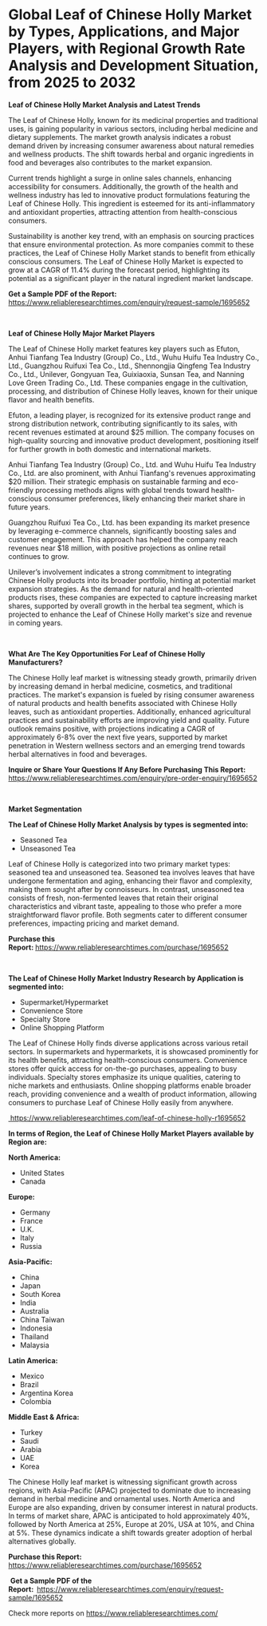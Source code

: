 <p><h1>Global Leaf of Chinese Holly Market by Types, Applications, and Major Players, with Regional Growth Rate Analysis and Development Situation, from 2025 to 2032</h1></p><p><strong>Leaf of Chinese Holly Market Analysis and Latest Trends</strong></p>
<p><p>The Leaf of Chinese Holly, known for its medicinal properties and traditional uses, is gaining popularity in various sectors, including herbal medicine and dietary supplements. The market growth analysis indicates a robust demand driven by increasing consumer awareness about natural remedies and wellness products. The shift towards herbal and organic ingredients in food and beverages also contributes to the market expansion.</p><p>Current trends highlight a surge in online sales channels, enhancing accessibility for consumers. Additionally, the growth of the health and wellness industry has led to innovative product formulations featuring the Leaf of Chinese Holly. This ingredient is esteemed for its anti-inflammatory and antioxidant properties, attracting attention from health-conscious consumers. </p><p>Sustainability is another key trend, with an emphasis on sourcing practices that ensure environmental protection. As more companies commit to these practices, the Leaf of Chinese Holly Market stands to benefit from ethically conscious consumers. The Leaf of Chinese Holly Market is expected to grow at a CAGR of 11.4% during the forecast period, highlighting its potential as a significant player in the natural ingredient market landscape.</p></p>
<p><strong>Get a Sample PDF of the Report:&nbsp;</strong> <a href="https://www.reliableresearchtimes.com/enquiry/request-sample/1695652?utm_campaign=1933&utm_medium=2&utm_source=Github&utm_content=ia&utm_term=08012025&utm_id=leaf-of-chinese-holly">https://www.reliableresearchtimes.com/enquiry/request-sample/1695652</a></p>
<p>&nbsp;</p>
<p><strong>Leaf of Chinese Holly Major Market Players</strong></p>
<p><p>The Leaf of Chinese Holly market features key players such as Efuton, Anhui Tianfang Tea Industry (Group) Co., Ltd., Wuhu Huifu Tea Industry Co., Ltd., Guangzhou Ruifuxi Tea Co., Ltd., Shennongjia Qingfeng Tea Industry Co., Ltd., Unilever, Gongyuan Tea, Guixiaoxia, Sunsan Tea, and Nanning Love Green Trading Co., Ltd. These companies engage in the cultivation, processing, and distribution of Chinese Holly leaves, known for their unique flavor and health benefits.</p><p>Efuton, a leading player, is recognized for its extensive product range and strong distribution network, contributing significantly to its sales, with recent revenues estimated at around $25 million. The company focuses on high-quality sourcing and innovative product development, positioning itself for further growth in both domestic and international markets.</p><p>Anhui Tianfang Tea Industry (Group) Co., Ltd. and Wuhu Huifu Tea Industry Co., Ltd. are also prominent, with Anhui Tianfang's revenues approximating $20 million. Their strategic emphasis on sustainable farming and eco-friendly processing methods aligns with global trends toward health-conscious consumer preferences, likely enhancing their market share in future years.</p><p>Guangzhou Ruifuxi Tea Co., Ltd. has been expanding its market presence by leveraging e-commerce channels, significantly boosting sales and customer engagement. This approach has helped the company reach revenues near $18 million, with positive projections as online retail continues to grow.</p><p>Unilever’s involvement indicates a strong commitment to integrating Chinese Holly products into its broader portfolio, hinting at potential market expansion strategies. As the demand for natural and health-oriented products rises, these companies are expected to capture increasing market shares, supported by overall growth in the herbal tea segment, which is projected to enhance the Leaf of Chinese Holly market's size and revenue in coming years.</p></p>
<p>&nbsp;</p>
<p><strong>What Are The Key Opportunities For Leaf of Chinese Holly Manufacturers?</strong></p>
<p><p>The Chinese Holly leaf market is witnessing steady growth, primarily driven by increasing demand in herbal medicine, cosmetics, and traditional practices. The market's expansion is fueled by rising consumer awareness of natural products and health benefits associated with Chinese Holly leaves, such as antioxidant properties. Additionally, enhanced agricultural practices and sustainability efforts are improving yield and quality. Future outlook remains positive, with projections indicating a CAGR of approximately 6-8% over the next five years, supported by market penetration in Western wellness sectors and an emerging trend towards herbal alternatives in food and beverages.</p></p>
<p><strong>Inquire or Share Your Questions If Any Before Purchasing This Report:</strong> <a href="https://www.reliableresearchtimes.com/enquiry/pre-order-enquiry/1695652?utm_campaign=1933&utm_medium=2&utm_source=Github&utm_content=ia&utm_term=08012025&utm_id=leaf-of-chinese-holly">https://www.reliableresearchtimes.com/enquiry/pre-order-enquiry/1695652</a></p>
<p>&nbsp;</p>
<p><strong>Market Segmentation</strong></p>
<p><strong>The Leaf of Chinese Holly Market Analysis by types is segmented into:</strong></p>
<p><ul><li>Seasoned Tea</li><li>Unseasoned Tea</li></ul></p>
<p><p>Leaf of Chinese Holly is categorized into two primary market types: seasoned tea and unseasoned tea. Seasoned tea involves leaves that have undergone fermentation and aging, enhancing their flavor and complexity, making them sought after by connoisseurs. In contrast, unseasoned tea consists of fresh, non-fermented leaves that retain their original characteristics and vibrant taste, appealing to those who prefer a more straightforward flavor profile. Both segments cater to different consumer preferences, impacting pricing and market demand.</p></p>
<p><strong>Purchase this Report:&nbsp;</strong><a href="https://www.reliableresearchtimes.com/purchase/1695652?utm_campaign=1933&utm_medium=2&utm_source=Github&utm_content=ia&utm_term=08012025&utm_id=leaf-of-chinese-holly">https://www.reliableresearchtimes.com/purchase/1695652</a></p>
<p>&nbsp;</p>
<p><strong>The Leaf of Chinese Holly Market Industry Research by Application is segmented into:</strong></p>
<p><ul><li>Supermarket/Hypermarket</li><li>Convenience Store</li><li>Specialty Store</li><li>Online Shopping Platform</li></ul></p>
<p><p>The Leaf of Chinese Holly finds diverse applications across various retail sectors. In supermarkets and hypermarkets, it is showcased prominently for its health benefits, attracting health-conscious consumers. Convenience stores offer quick access for on-the-go purchases, appealing to busy individuals. Specialty stores emphasize its unique qualities, catering to niche markets and enthusiasts. Online shopping platforms enable broader reach, providing convenience and a wealth of product information, allowing consumers to purchase Leaf of Chinese Holly easily from anywhere.</p></p>
<p><a href="https://www.reliableresearchtimes.com/leaf-of-chinese-holly-r1695652?utm_campaign=1933&utm_medium=2&utm_source=Github&utm_content=ia&utm_term=08012025&utm_id=leaf-of-chinese-holly">&nbsp;https://www.reliableresearchtimes.com/leaf-of-chinese-holly-r1695652</a></p>
<p><strong>In terms of Region, the Leaf of Chinese Holly Market Players available by Region are:</strong></p>
<p>
    <p> <strong> North America: </strong>
        <ul>
            <li>United States</li>
            <li>Canada</li>
        </ul>
        </p> 
    <p> <strong> Europe: </strong>
        <ul>
            <li>Germany</li>
            <li>France</li>
            <li>U.K.</li>
            <li>Italy</li>
            <li>Russia</li>
        </ul>
        </p> 
    <p> <strong> Asia-Pacific: </strong>
        <ul>
            <li>China</li>
            <li>Japan</li>
            <li>South Korea</li>
            <li>India</li>
            <li>Australia</li>
            <li>China Taiwan</li>
            <li>Indonesia</li>
            <li>Thailand</li>
            <li>Malaysia</li>
        </ul>
        </p> 
    <p> <strong> Latin America: </strong>
        <ul>
            <li>Mexico</li>
            <li>Brazil</li>
            <li>Argentina Korea</li>
            <li>Colombia</li>
        </ul>
        </p> 
    <p> <strong> Middle East & Africa: </strong>
        <ul>
            <li>Turkey</li>
            <li>Saudi</li>
            <li>Arabia</li>
            <li>UAE</li>
            <li>Korea</li>
        </ul>
    </p>
    </p>
<p><p>The Chinese Holly leaf market is witnessing significant growth across regions, with Asia-Pacific (APAC) projected to dominate due to increasing demand in herbal medicine and ornamental uses. North America and Europe are also expanding, driven by consumer interest in natural products. In terms of market share, APAC is anticipated to hold approximately 40%, followed by North America at 25%, Europe at 20%, USA at 10%, and China at 5%. These dynamics indicate a shift towards greater adoption of herbal alternatives globally.</p></p>
<p><strong>Purchase this Report: </strong><a href="https://www.reliableresearchtimes.com/purchase/1695652?utm_campaign=1933&utm_medium=2&utm_source=Github&utm_content=ia&utm_term=08012025&utm_id=leaf-of-chinese-holly">https://www.reliableresearchtimes.com/purchase/1695652</a></p>
<p>&nbsp;<strong>Get a Sample PDF of the Report:&nbsp;&nbsp;</strong><a href="https://www.reliableresearchtimes.com/enquiry/request-sample/1695652?utm_campaign=1933&utm_medium=2&utm_source=Github&utm_content=ia&utm_term=08012025&utm_id=leaf-of-chinese-holly">https://www.reliableresearchtimes.com/enquiry/request-sample/1695652</a></p>
<p><strong></strong></p>
<p>Check more reports on <a href="https://www.reliableresearchtimes.com/?utm_campaign=1933&utm_medium=2&utm_source=Github&utm_content=ia&utm_term=08012025&utm_id=leaf-of-chinese-holly">https://www.reliableresearchtimes.com/</a></p>